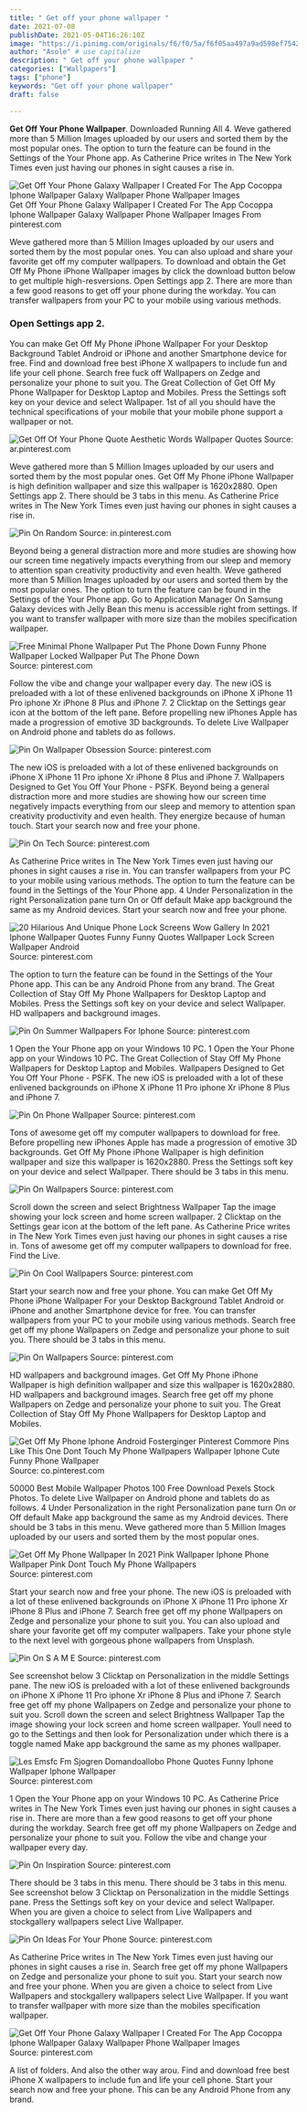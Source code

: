 ```yaml
---
title: " Get off your phone wallpaper "
date: 2021-07-08
publishDate: 2021-05-04T16:26:10Z
image: "https://i.pinimg.com/originals/f6/f0/5a/f6f05aa497a9ad598ef754212ef33c88.jpg"
author: "Asole" # use capitalize
description: " Get off your phone wallpaper "
categories: ["Wallpapers"]
tags: ["phone"]
keywords: "Get off your phone wallpaper"
draft: false

---
```



**Get Off Your Phone Wallpaper**. Downloaded Running All 4. Weve gathered more than 5 Million Images uploaded by our users and sorted them by the most popular ones. The option to turn the feature can be found in the Settings of the Your Phone app. As Catherine Price writes in The New York Times even just having our phones in sight causes a rise in.

![Get Off Your Phone Galaxy Wallpaper I Created For The App Cocoppa Iphone Wallpaper Galaxy Wallpaper Phone Wallpaper Images](https://i.pinimg.com/originals/f6/f0/5a/f6f05aa497a9ad598ef754212ef33c88.jpg "Get Off Your Phone Galaxy Wallpaper I Created For The App Cocoppa Iphone Wallpaper Galaxy Wallpaper Phone Wallpaper Images")
Get Off Your Phone Galaxy Wallpaper I Created For The App Cocoppa Iphone Wallpaper Galaxy Wallpaper Phone Wallpaper Images From pinterest.com


Weve gathered more than 5 Million Images uploaded by our users and sorted them by the most popular ones. You can also upload and share your favorite get off my computer wallpapers. To download and obtain the Get Off My Phone iPhone Wallpaper images by click the download button below to get multiple high-resversions. Open Settings app 2. There are more than a few good reasons to get off your phone during the workday. You can transfer wallpapers from your PC to your mobile using various methods.

### Open Settings app 2.

You can make Get Off My Phone iPhone Wallpaper For your Desktop Background Tablet Android or iPhone and another Smartphone device for free. Find and download free best iPhone X wallpapers to include fun and life your cell phone. Search free fuck off Wallpapers on Zedge and personalize your phone to suit you. The Great Collection of Get Off My Phone Wallpaper for Desktop Laptop and Mobiles. Press the Settings soft key on your device and select Wallpaper. 1st of all you should have the technical specifications of your mobile that your mobile phone support a wallpaper or not.


![Get Off Of Your Phone Quote Aesthetic Words Wallpaper Quotes](https://i.pinimg.com/originals/aa/a2/53/aaa25301467c66ec57addff863bd3f5e.jpg "Get Off Of Your Phone Quote Aesthetic Words Wallpaper Quotes")
Source: ar.pinterest.com

Weve gathered more than 5 Million Images uploaded by our users and sorted them by the most popular ones. Get Off My Phone iPhone Wallpaper is high definition wallpaper and size this wallpaper is 1620x2880. Open Settings app 2. There should be 3 tabs in this menu. As Catherine Price writes in The New York Times even just having our phones in sight causes a rise in.

![Pin On Random](https://i.pinimg.com/originals/88/69/0c/88690c2139d8c593707222118d58c753.png "Pin On Random")
Source: in.pinterest.com

Beyond being a general distraction more and more studies are showing how our screen time negatively impacts everything from our sleep and memory to attention span creativity productivity and even health. Weve gathered more than 5 Million Images uploaded by our users and sorted them by the most popular ones. The option to turn the feature can be found in the Settings of the Your Phone app. Go to Application Manager On Samsung Galaxy devices with Jelly Bean this menu is accessible right from settings. If you want to transfer wallpaper with more size than the mobiles specification wallpaper.

![Free Minimal Phone Wallpaper Put The Phone Down Funny Phone Wallpaper Locked Wallpaper Put The Phone Down](https://i.pinimg.com/originals/c9/f4/96/c9f49699a0d88d7db5faca489e5c1139.png "Free Minimal Phone Wallpaper Put The Phone Down Funny Phone Wallpaper Locked Wallpaper Put The Phone Down")
Source: pinterest.com

Follow the vibe and change your wallpaper every day. The new iOS is preloaded with a lot of these enlivened backgrounds on iPhone X iPhone 11 Pro iphone Xr iPhone 8 Plus and iPhone 7. 2 Clicktap on the Settings gear icon at the bottom of the left pane. Before propelling new iPhones Apple has made a progression of emotive 3D backgrounds. To delete Live Wallpaper on Android phone and tablets do as follows.

![Pin On Wallpaper Obsession](https://i.pinimg.com/originals/74/10/28/74102806c078449a87475434e33c4148.jpg "Pin On Wallpaper Obsession")
Source: pinterest.com

The new iOS is preloaded with a lot of these enlivened backgrounds on iPhone X iPhone 11 Pro iphone Xr iPhone 8 Plus and iPhone 7. Wallpapers Designed to Get You Off Your Phone - PSFK. Beyond being a general distraction more and more studies are showing how our screen time negatively impacts everything from our sleep and memory to attention span creativity productivity and even health. They energize because of human touch. Start your search now and free your phone.

![Pin On Tech](https://i.pinimg.com/originals/1a/f0/cf/1af0cf764aec10ce0c2b7164d8ba62bc.png "Pin On Tech")
Source: pinterest.com

As Catherine Price writes in The New York Times even just having our phones in sight causes a rise in. You can transfer wallpapers from your PC to your mobile using various methods. The option to turn the feature can be found in the Settings of the Your Phone app. 4 Under Personalization in the right Personalization pane turn On or Off default Make app background the same as my Android devices. Start your search now and free your phone.

![20 Hilarious And Unique Phone Lock Screens Wow Gallery In 2021 Iphone Wallpaper Quotes Funny Funny Quotes Wallpaper Lock Screen Wallpaper Android](https://i.pinimg.com/originals/85/65/0e/85650e4e0f8027fa1b3336ed3543949d.jpg "20 Hilarious And Unique Phone Lock Screens Wow Gallery In 2021 Iphone Wallpaper Quotes Funny Funny Quotes Wallpaper Lock Screen Wallpaper Android")
Source: pinterest.com

The option to turn the feature can be found in the Settings of the Your Phone app. This can be any Android Phone from any brand. The Great Collection of Stay Off My Phone Wallpapers for Desktop Laptop and Mobiles. Press the Settings soft key on your device and select Wallpaper. HD wallpapers and background images.

![Pin On Summer Wallpapers For Iphone](https://i.pinimg.com/originals/e4/17/49/e41749a9cc33f323f057c3e7b0d3329d.jpg "Pin On Summer Wallpapers For Iphone")
Source: pinterest.com

1 Open the Your Phone app on your Windows 10 PC. 1 Open the Your Phone app on your Windows 10 PC. The Great Collection of Stay Off My Phone Wallpapers for Desktop Laptop and Mobiles. Wallpapers Designed to Get You Off Your Phone - PSFK. The new iOS is preloaded with a lot of these enlivened backgrounds on iPhone X iPhone 11 Pro iphone Xr iPhone 8 Plus and iPhone 7.

![Pin On Phone Wallpaper](https://i.pinimg.com/736x/98/bd/7d/98bd7d901ccdb7cf10d047a25ef7fe2c.jpg "Pin On Phone Wallpaper")
Source: pinterest.com

Tons of awesome get off my computer wallpapers to download for free. Before propelling new iPhones Apple has made a progression of emotive 3D backgrounds. Get Off My Phone iPhone Wallpaper is high definition wallpaper and size this wallpaper is 1620x2880. Press the Settings soft key on your device and select Wallpaper. There should be 3 tabs in this menu.

![Pin On Wallpapers](https://i.pinimg.com/originals/c3/e5/97/c3e597da30d8646289e4805728dcd090.jpg "Pin On Wallpapers")
Source: pinterest.com

Scroll down the screen and select Brightness Wallpaper Tap the image showing your lock screen and home screen wallpaper. 2 Clicktap on the Settings gear icon at the bottom of the left pane. As Catherine Price writes in The New York Times even just having our phones in sight causes a rise in. Tons of awesome get off my computer wallpapers to download for free. Find the Live.

![Pin On Cool Wallpapers](https://i.pinimg.com/originals/5e/50/94/5e5094a7216ad777d80fb43efa5b841a.jpg "Pin On Cool Wallpapers")
Source: pinterest.com

Start your search now and free your phone. You can make Get Off My Phone iPhone Wallpaper For your Desktop Background Tablet Android or iPhone and another Smartphone device for free. You can transfer wallpapers from your PC to your mobile using various methods. Search free get off my phone Wallpapers on Zedge and personalize your phone to suit you. There should be 3 tabs in this menu.

![Pin On Wallpapers](https://i.pinimg.com/originals/d4/45/66/d4456607e84419c77f69b3a460983e97.png "Pin On Wallpapers")
Source: pinterest.com

HD wallpapers and background images. Get Off My Phone iPhone Wallpaper is high definition wallpaper and size this wallpaper is 1620x2880. HD wallpapers and background images. Search free get off my phone Wallpapers on Zedge and personalize your phone to suit you. The Great Collection of Stay Off My Phone Wallpapers for Desktop Laptop and Mobiles.

![Get Off My Phone Iphone Android Fosterginger Pinterest Commore Pins Like This One Dont Touch My Phone Wallpapers Wallpaper Iphone Cute Funny Phone Wallpaper](https://i.pinimg.com/originals/2c/e8/43/2ce8430cf738e468946c0095faba7d9b.jpg "Get Off My Phone Iphone Android Fosterginger Pinterest Commore Pins Like This One Dont Touch My Phone Wallpapers Wallpaper Iphone Cute Funny Phone Wallpaper")
Source: co.pinterest.com

50000 Best Mobile Wallpaper Photos 100 Free Download Pexels Stock Photos. To delete Live Wallpaper on Android phone and tablets do as follows. 4 Under Personalization in the right Personalization pane turn On or Off default Make app background the same as my Android devices. There should be 3 tabs in this menu. Weve gathered more than 5 Million Images uploaded by our users and sorted them by the most popular ones.

![Get Off My Phone Wallpaper In 2021 Pink Wallpaper Iphone Phone Wallpaper Pink Dont Touch My Phone Wallpapers](https://i.pinimg.com/736x/db/46/e1/db46e1a7b3cfd40dfa890afa17f6f873.jpg "Get Off My Phone Wallpaper In 2021 Pink Wallpaper Iphone Phone Wallpaper Pink Dont Touch My Phone Wallpapers")
Source: pinterest.com

Start your search now and free your phone. The new iOS is preloaded with a lot of these enlivened backgrounds on iPhone X iPhone 11 Pro iphone Xr iPhone 8 Plus and iPhone 7. Search free get off my phone Wallpapers on Zedge and personalize your phone to suit you. You can also upload and share your favorite get off my computer wallpapers. Take your phone style to the next level with gorgeous phone wallpapers from Unsplash.

![Pin On S A M E](https://i.pinimg.com/originals/f0/cc/f2/f0ccf2376446f06014080d2ad56e69cc.jpg "Pin On S A M E")
Source: pinterest.com

See screenshot below 3 Clicktap on Personalization in the middle Settings pane. The new iOS is preloaded with a lot of these enlivened backgrounds on iPhone X iPhone 11 Pro iphone Xr iPhone 8 Plus and iPhone 7. Search free get off my phone Wallpapers on Zedge and personalize your phone to suit you. Scroll down the screen and select Brightness Wallpaper Tap the image showing your lock screen and home screen wallpaper. Youll need to go to the Settings and then look for Personalization under which there is a toggle named Make app background the same as my phones wallpaper.

![Les Emsfc Fm Sjogren Domandoallobo Phone Quotes Funny Iphone Wallpaper Iphone Wallpaper](https://i.pinimg.com/originals/5d/7c/7e/5d7c7e67f80a862484ad384fa7379e34.jpg "Les Emsfc Fm Sjogren Domandoallobo Phone Quotes Funny Iphone Wallpaper Iphone Wallpaper")
Source: pinterest.com

1 Open the Your Phone app on your Windows 10 PC. As Catherine Price writes in The New York Times even just having our phones in sight causes a rise in. There are more than a few good reasons to get off your phone during the workday. Search free get off my phone Wallpapers on Zedge and personalize your phone to suit you. Follow the vibe and change your wallpaper every day.

![Pin On Inspiration](https://i.pinimg.com/736x/3b/9c/85/3b9c85ebe3d4dfccd7b4497eaf236f16.jpg "Pin On Inspiration")
Source: pinterest.com

There should be 3 tabs in this menu. There should be 3 tabs in this menu. See screenshot below 3 Clicktap on Personalization in the middle Settings pane. Press the Settings soft key on your device and select Wallpaper. When you are given a choice to select from Live Wallpapers and stockgallery wallpapers select Live Wallpaper.

![Pin On Ideas For Your Phone](https://i.pinimg.com/originals/e4/6e/75/e46e75964234a61478589b387fe8f870.jpg "Pin On Ideas For Your Phone")
Source: pinterest.com

As Catherine Price writes in The New York Times even just having our phones in sight causes a rise in. Search free get off my phone Wallpapers on Zedge and personalize your phone to suit you. Start your search now and free your phone. When you are given a choice to select from Live Wallpapers and stockgallery wallpapers select Live Wallpaper. If you want to transfer wallpaper with more size than the mobiles specification wallpaper.

![Get Off Your Phone Galaxy Wallpaper I Created For The App Cocoppa Iphone Wallpaper Galaxy Wallpaper Phone Wallpaper Images](https://i.pinimg.com/originals/f6/f0/5a/f6f05aa497a9ad598ef754212ef33c88.jpg "Get Off Your Phone Galaxy Wallpaper I Created For The App Cocoppa Iphone Wallpaper Galaxy Wallpaper Phone Wallpaper Images")
Source: pinterest.com

A list of folders. And also the other way arou. Find and download free best iPhone X wallpapers to include fun and life your cell phone. Start your search now and free your phone. This can be any Android Phone from any brand.

